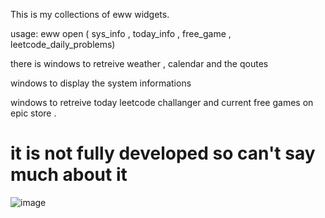 This is my collections of eww widgets.

usage:  eww open ( sys_info , today_info , free_game , leetcode_daily_problems) 

there is windows to retreive weather , calendar and the qoutes

windows to display the system informations 

windows to retreive today leetcode challanger and current free games on epic store . 

# it is not fully developed so can't say much about it 


![image](https://github.com/user-attachments/assets/1529b585-d516-4a01-9bfd-8e001a5090d7)
